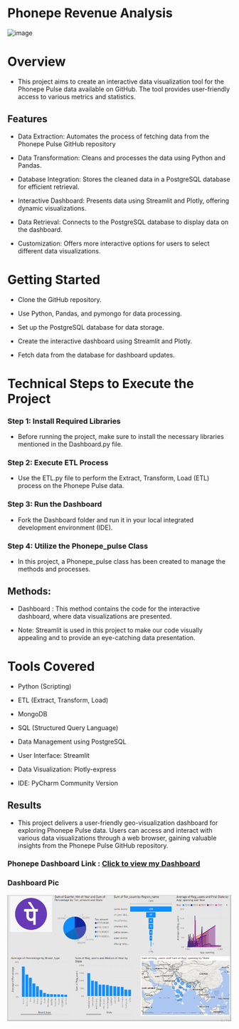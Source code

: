 # Phonepe Revenue Analysis 


  ![image](https://github.com/praveendecode/phonepe_pulse/assets/95226524/24048113-5ef7-449c-9c7d-6f6cd78c98bd)
 


# Overview

  - This project aims to create an interactive data visualization tool for the Phonepe Pulse data available on GitHub. The tool provides user-friendly access to various metrics and statistics.


## Features

  - Data Extraction: Automates the process of fetching data from the Phonepe Pulse GitHub repository
       
  - Data Transformation: Cleans and processes the data using Python and Pandas.
       
  - Database Integration: Stores the cleaned data in a PostgreSQL database for efficient retrieval.
       
  - Interactive Dashboard: Presents data using Streamlit and Plotly, offering dynamic visualizations.
       
  - Data Retrieval: Connects to the PostgreSQL database to display data on the dashboard.
       
  - Customization: Offers more interactive options for users to select different data visualizations.


# Getting Started
    
  - Clone the GitHub repository.
    
  - Use Python, Pandas, and pymongo for data processing.
    
  - Set up the PostgreSQL database for data storage.
    
  - Create the interactive dashboard using Streamlit and Plotly.
    
  - Fetch data from the database for dashboard updates.
    

# Technical Steps to Execute the Project

### Step 1: Install Required Libraries

  - Before running the project, make sure to install the necessary libraries mentioned in the Dashboard.py file.

### Step 2: Execute ETL Process

  - Use the ETL.py file to perform the Extract, Transform, Load (ETL) process on the Phonepe Pulse data.

### Step 3: Run the Dashboard

  - Fork the Dashboard folder and run it in your local integrated development environment (IDE).

### Step 4: Utilize the Phonepe_pulse Class

  - In this project, a Phonepe_pulse class has been created to manage the methods and processes.

## Methods:

  - Dashboard : This method contains the code for the interactive dashboard, where data visualizations are presented.

  - Note: Streamlit is used in this project to make our code visually appealing and to provide an eye-catching data presentation.

# Tools Covered 

  - Python (Scripting)
    
  - ETL (Extract, Transform, Load)
    
  - MongoDB
    
  - SQL (Structured Query Language)
    
  - Data Management using PostgreSQL
    
  - User Interface: Streamlit
    
  - Data Visualization: Plotly-express
    
  - IDE: PyCharm Community Version

## Results

  - This project delivers a user-friendly geo-visualization dashboard for exploring Phonepe Pulse data. Users can access and interact with various data visualizations through a web browser, gaining valuable insights from the Phonepe Pulse GitHub repository.


### Phonepe Dashboard Link : [Click to view my Dashboard](https://drive.google.com/file/d/14KhsgA141OO72mddU5pqZknPXwh13b96/view?usp=drive_link)

### Dashboard Pic

![image](https://github.com/MuralidharanDeepa/Phonepe-Pulse-Data-Visualization-and-Exploration/blob/main/Phonepe_PBI.png)
